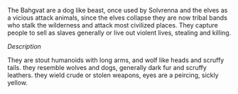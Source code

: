 The Bahgvat are a dog like beast, once used by Solvrenna and the elves as a vicious attack animals, since the elves collapse they are now tribal bands who stalk the wilderness and attack most civilized places. They capture people to sell as slaves generally or live out violent lives, stealing and killing. 

*Description*

They are stout humanoids with long arms, and wolf like heads and scruffy tails. they resemble wolves and dogs, generally dark fur and scruffy leathers. they wield crude or stolen weapons, eyes are a peircing, sickly yellow. 
